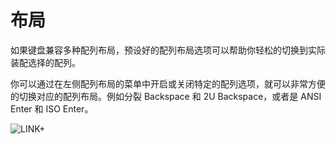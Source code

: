 # 布局

如果键盘兼容多种配列布局，预设好的配列布局选项可以帮助你轻松的切换到实际装配选择的配列。

你可以通过在左侧配列布局的菜单中开启或关闭特定的配列选项，就可以非常方便的切换对应的配列布局。例如分裂 Backspace 和 2U Backspace，或者是 ANSI Enter 和 ISO Enter。

![LINK+](/layouts.png)
